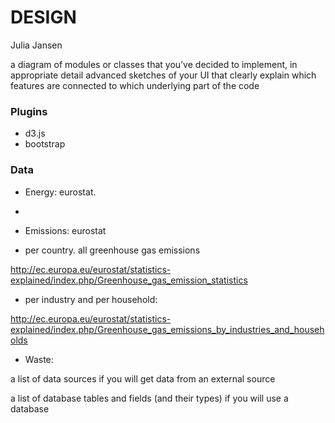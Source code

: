 # DESIGN
Julia Jansen

a diagram of modules or classes that you’ve decided to implement, in appropriate detail
advanced sketches of your UI that clearly explain which features are connected to which underlying part of the code

### Plugins
* d3.js
* bootstrap

### Data
* Energy:
eurostat. 
-
* Emissions:
eurostat
- per country. all greenhouse gas emissions

http://ec.europa.eu/eurostat/statistics-explained/index.php/Greenhouse_gas_emission_statistics

- per industry and per household:

http://ec.europa.eu/eurostat/statistics-explained/index.php/Greenhouse_gas_emissions_by_industries_and_households

* Waste:


a list of data sources if you will get data from an external source

a list of database tables and fields (and their types) if you will use a database
